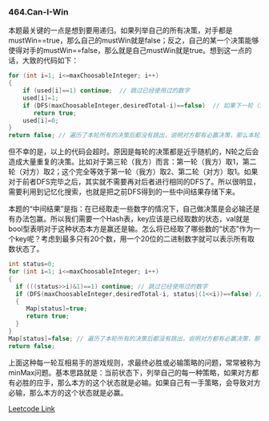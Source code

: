 ### 464.Can-I-Win

本题最关键的一点是想到要用递归。如果列举自己的所有决策，对手都是mustWin==true，那么自己的mustWin就是false；反之，自己的某一个决策能够使得对手的mustWin==false，那么就是自己mustWin就是true。想到这一点的话，大致的代码如下：
```cpp
for (int i=1; i<=maxChoosableInteger; i++)
{
    if (used[i]==1) continue;  // 跳过已经使用过的数字
    used[i]=1;
    if (DFS(maxChoosableInteger,desiredTotal-i)==false)  // 如果下一轮（注意是对手轮）是必输决策，那么说明本轮该决策必赢
       return true;
    used[i]=0;
}
return false; // 遍历了本轮所有的决策后都没有跳出，说明对方都有必赢决策，那么本轮对自己而言就是必输。
```
但不幸的是，以上的代码会超时。原因是每轮的决策都是近乎随机的，N轮之后会造成大量重复的决策。比如对于第三轮（我方）而言：第一轮（我方）取1，第二轮（对方）取2；这个完全等效于第一轮（我方）取2、第二轮（对方）取1。如果对于前者DFS完毕之后，其实就不需要再对后者进行相同的DFS了。所以很明显，需要利用到记忆化搜索，也就是把之前DFS得到的一些中间结果存储下来。

本题的“中间结果”是指：在已经取走一些数字的情况下，自己做决策是会必输还是有办法包赢。所以我们需要一个Hash表，key应该是已经取数的状态，val就是bool型表明对于这种状态本方是赢还是输。怎么将已经取了哪些数的“状态”作为一个key呢？考虑到最多只有20个数，用一个20位的二进制数字就可以表示所有取数状态了。
```cpp
int status=0;
for (int i=1; i<=maxChoosableInteger; i++)
{
  if (((status>>i)&1)==1) continue; // 跳过已经使用过的数字
  if (DFS(maxChoosableInteger,desiredTotal-i, status|(1<<i))==false) // 如果下一轮（注意是对手轮）是必输决策，那么说明本轮该决策必赢
  {
     Map[status]=true;
     return true;
  }    
}
Map[status]=false; // 遍历了本轮所有的决策后都没有跳出，说明对方都有必赢决策，那么本轮对自己而言就是必输。需要记录下来，免除后续的重复搜索。
return false; 
```

上面这种每一轮互相易手的游戏规则，求最终必胜或必输策略的问题，常常被称为minMax问题。基本思路就是：当前状态下，列举自己的每一种策略，如果对方都有必胜的应手，那么本方的这个状态就是必输。如果自己有一手策略，会导致对方必输，那么本方的这个状态就是必赢。


[Leetcode Link](https://leetcode.com/problems/can-i-win)

